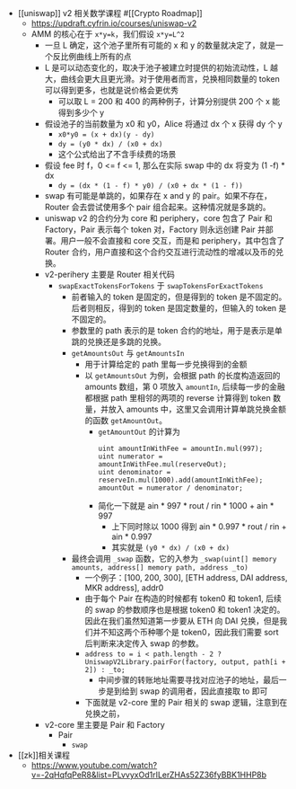 - [[uniswap]] v2 相关数学课程 #[[Crypto Roadmap]]
	- https://updraft.cyfrin.io/courses/uniswap-v2
	- AMM 的核心在于 `x*y=k`，我们假设 `x*y=L^2`
		- 一旦 L 确定，这个池子里所有可能的 x 和 y 的数量就决定了，就是一个反比例曲线上所有的点
		- L 是可以动态变化的，取决于池子被建立时提供的初始流动性，L 越大，曲线会更大且更光滑。对于使用者而言，兑换相同数量的 token 可以得到更多，也就是说价格会更优秀
			- 可以取 L = 200 和 400 的两种例子，计算分别提供 200 个 x 能得到多少个 y
		- 假设池子的当前数量为 x0 和 y0，Alice 将通过 dx 个 x 获得 dy 个 y
			- `x0*y0 = (x + dx)(y - dy)`
			- `dy = (y0 * dx) / (x0 + dx)`
			- 这个公式给出了不含手续费的场景
		- 假设 fee 时 f，0 <= f <= 1, 那么在实际 swap 中的 dx 将变为 (1 -f) * dx
			- `dy = (dx * (1 - f) * y0) / (x0 + dx * (1 - f))`
		- swap 有可能是单跳的，如果存在 x and y 的 pair。如果不存在，Router 会去尝试使用多个 pair 组合起来。这种情况就是多跳的。
		- uniswap v2 的合约分为 core 和 periphery，core 包含了 Pair 和 Factory，Pair 表示每个 token 对，Factory 则永远创建 Pair 并部署。用户一般不会直接和 core 交互，而是和 periphery，其中包含了 Router 合约，用户直接和这个合约交互进行流动性的增减以及币的兑换。
		- v2-perihery 主要是 Router 相关代码
			- `swapExactTokensForTokens` 于 `swapTokensForExactTokens`
				- 前者输入的 token 是固定的，但是得到的 token 是不固定的。后者则相反，得到的 token 是固定数量的，但输入的 token 是不固定的。
				- 参数里的 path 表示的是 token 合约的地址，用于是表示是单跳的兑换还是多跳的兑换。
				- `getAmountsOut` 与 `getAmountsIn`
					- 用于计算给定的 path 里每一步兑换得到的金额
					- 以 `getAmountsOut` 为例，会根据 path 的长度构造返回的 amounts 数组，第 0 项放入 `amountIn`, 后续每一步的金融都根据 path 里相邻的两项的 reverse 计算得到 token 数量，并放入 amounts 中，这里又会调用计算单跳兑换金额的函数 `getAmountOut`。
						- `getAmountOut` 的计算为
						  ```solidity
						  uint amountInWithFee = amountIn.mul(997);
						  uint numerator = amountInWithFee.mul(reserveOut);
						  uint denominator = reserveIn.mul(1000).add(amountInWithFee);
						  amountOut = numerator / denominator;
						  ```
						- 简化一下就是 ain * 997 * rout / rin * 1000 + ain * 997
							- 上下同时除以 1000 得到 ain * 0.997 * rout / rin + ain * 0.997
							- 其实就是 `(y0 * dx) / (x0 + dx)`
				- 最终会调用 `_swap` 函数，它的入参为 `_swap(uint[] memory amounts, address[] memory path, address _to)`
					- 一个例子：[100, 200, 300], [ETH address, DAI address, MKR address], addr0
					- 由于每个 Pair 在构造的时候都有 token0 和 token1, 后续的 swap 的参数顺序也是根据 token0 和 token1 决定的。因此在我们虽然知道第一步要从 ETH 向 DAI 兑换，但是我们并不知这两个币种哪个是 token0，因此我们需要 sort 后判断来决定传入 swap 的参数。
					- `address to = i < path.length - 2 ? UniswapV2Library.pairFor(factory, output, path[i + 2]) : _to;`
						- 中间步骤的转账地址需要寻找对应池子的地址，最后一步是到给到 swap 的调用者，因此直接取 to 即可
					- 下面就是 v2-core 里的 Pair 相关的 swap 逻辑，注意到在兑换之前，
		- v2-core 里主要是 Pair 和 Factory
			- Pair
				- `swap`
- [[zk]]相关课程
	- https://www.youtube.com/watch?v=-2qHqfqPeR8&list=PLvvyxOd1rILerZHAs52Z36fyBBK1HHP8b